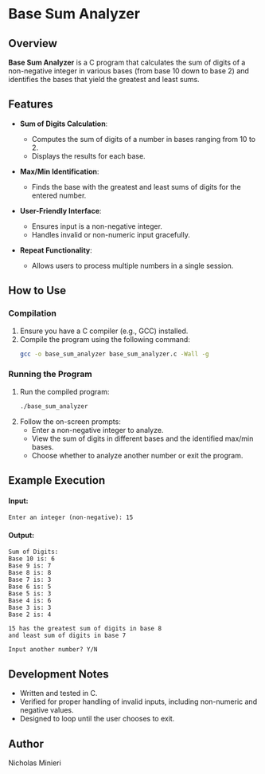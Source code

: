 # Base Sum Analyzer

## Overview
**Base Sum Analyzer** is a C program that calculates the sum of digits of a non-negative integer in various bases (from base 10 down to base 2) and identifies the bases that yield the greatest and least sums.
## Features
- **Sum of Digits Calculation**:
  - Computes the sum of digits of a number in bases ranging from 10 to 2.
  - Displays the results for each base.

- **Max/Min Identification**:
  - Finds the base with the greatest and least sums of digits for the entered number.

- **User-Friendly Interface**:
  - Ensures input is a non-negative integer.
  - Handles invalid or non-numeric input gracefully.

- **Repeat Functionality**:
  - Allows users to process multiple numbers in a single session.

## How to Use
### Compilation
1. Ensure you have a C compiler (e.g., GCC) installed.
2. Compile the program using the following command:
   ```bash
   gcc -o base_sum_analyzer base_sum_analyzer.c -Wall -g
   ```

### Running the Program
1. Run the compiled program:
   ```bash
   ./base_sum_analyzer
   ```
2. Follow the on-screen prompts:
   - Enter a non-negative integer to analyze.
   - View the sum of digits in different bases and the identified max/min bases.
   - Choose whether to analyze another number or exit the program.

## Example Execution
#### Input:
```
Enter an integer (non-negative): 15
```
#### Output:
```
Sum of Digits:
Base 10 is: 6
Base 9 is: 7
Base 8 is: 8
Base 7 is: 3
Base 6 is: 5
Base 5 is: 3
Base 4 is: 6
Base 3 is: 3
Base 2 is: 4

15 has the greatest sum of digits in base 8
and least sum of digits in base 7

Input another number? Y/N
```

## Development Notes
- Written and tested in C.
- Verified for proper handling of invalid inputs, including non-numeric and negative values.
- Designed to loop until the user chooses to exit.

## Author
Nicholas Minieri
